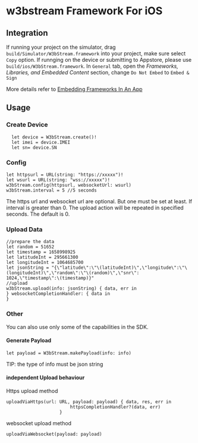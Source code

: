# w3bstream Framework For iOS

## Integration
If running your project on the simulator, drag `build/Simulator/W3bStream.framework` into your project,  make sure select `Copy` option. If runnging on the device or submitting to Appstore, please use `build/ios/W3bStream.framework`.
In `General` tab, open the _Frameworks,_ _Libraries, and Embedded Content_ section, change `Do Not Embed` to `Embed & Sign`

More details  refer to [Embedding Frameworks In An App](https://developer.apple.com/library/archive/technotes/tn2435/_index.html)
## Usage

### Create Device

```
  let device = W3bStream.create()!
  let imei = device.IMEI
  let sn= device.SN
```
### Config  
```
let httpsurl = URL(string: "https://xxxxx")!
let wsurl = URL(string: "wss://xxxxx")!
w3bStream.config(httpsurl, websocketUrl: wsurl)
w3bStream.interval = 5 //5 seconds
```
 The https url and websocket url are optional. But  one  must be set at least.
 If interval is greater than 0. The upload action will be repeated in specified seconds. The default is 0.
### Upload Data
```
//prepare the data
let random = 51652
let timestamp = 1658998925
let latitudeInt = 295661300
let longitudeInt = 1064685700
let jsonString = "{\"latitude\":\"\(latitudeInt)\",\"longitude\":\"\(longitudeInt)\",\"random\":\"\(random)\",\"snr\": 1024,\"timestamp\":\(timestamp)}"
//upload
w3bStream.upload(info: jsonString) { data, err in
} websocketCompletionHandler: { data in
}
```

### Other
You can also use only some of the capabilities in the SDK. 
#### Generate Payload  
```
let payload = W3bStream.makePayload(info: info) 
```
TIP: the type of info must be json string
####  independent Upload behaviour
Https upload method
```
uploadViaHttps(url: URL, payload: payload) { data, res, err in
                        httpsCompletionHandler?(data, err)
                    }
```
websocket upload method
```
uploadViaWebsocket(payload: payload)
```


